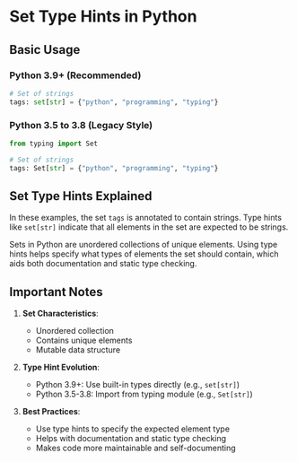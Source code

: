 # Set Type Hints in Python

## Basic Usage

### Python 3.9+ (Recommended)
```python
# Set of strings
tags: set[str] = {"python", "programming", "typing"}
```

### Python 3.5 to 3.8 (Legacy Style)
```python
from typing import Set

# Set of strings
tags: Set[str] = {"python", "programming", "typing"}
```

## Set Type Hints Explained

In these examples, the set `tags` is annotated to contain strings. Type hints like `set[str]` indicate that all elements in the set are expected to be strings.

Sets in Python are unordered collections of unique elements. Using type hints helps specify what types of elements the set should contain, which aids both documentation and static type checking.

## Important Notes

1. **Set Characteristics**:
   - Unordered collection
   - Contains unique elements
   - Mutable data structure

2. **Type Hint Evolution**:
   - Python 3.9+: Use built-in types directly (e.g., `set[str]`)
   - Python 3.5-3.8: Import from typing module (e.g., `Set[str]`)

3. **Best Practices**:
   - Use type hints to specify the expected element type
   - Helps with documentation and static type checking
   - Makes code more maintainable and self-documenting
